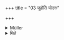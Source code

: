 +++
title = "03 जुहोति चोदनः"

+++

<details><summary>Müller</summary>

They are ordered by the word juhoti, he pours out.
</details>

<details><summary>थिते</summary>

जुहोति चोदनः ३
</details>
